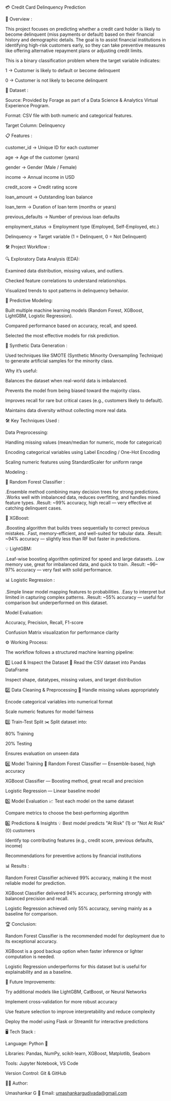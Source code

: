 💳 Credit Card Delinquency Prediction 

📌 Overview : 

This project focuses on predicting whether a credit card holder is likely to become delinquent (miss payments or default) based on their financial history and demographic details.
The goal is to assist financial institutions in identifying high-risk customers early, so they can take preventive measures like offering alternative repayment plans or adjusting credit limits.

This is a binary classification problem where the target variable indicates:

1 → Customer is likely to default or become delinquent

0 → Customer is not likely to become delinquent

📂 Dataset : 

Source: Provided by Forage as part of a Data Science & Analytics Virtual Experience Program.

Format: CSV file with both numeric and categorical features.

Target Column: Delinquency

📋 Features :

customer_id → Unique ID for each customer

age → Age of the customer (years)

gender → Gender (Male / Female)

income → Annual income in USD

credit_score → Credit rating score

loan_amount → Outstanding loan balance

loan_term → Duration of loan term (months or years)

previous_defaults → Number of previous loan defaults

employment_status → Employment type (Employed, Self-Employed, etc.)

Delinquency → Target variable (1 = Delinquent, 0 = Not Delinquent)


🛠 Project Workflow : 

🔍 Exploratory Data Analysis (EDA):

Examined data distribution, missing values, and outliers.

Checked feature correlations to understand relationships.

Visualized trends to spot patterns in delinquency behavior.


🤖 Predictive Modeling: 

Built multiple machine learning models (Random Forest, XGBoost, LightGBM, Logistic Regression).

Compared performance based on accuracy, recall, and speed.

Selected the most effective models for risk prediction.


🧪 Synthetic Data Generation : 

Used techniques like SMOTE (Synthetic Minority Oversampling Technique) to generate artificial samples for the minority class.

Why it’s useful:

Balances the dataset when real-world data is imbalanced.

Prevents the model from being biased toward the majority class.

Improves recall for rare but critical cases (e.g., customers likely to default).

Maintains data diversity without collecting more real data.


🛠️ Key Techniques Used :

Data Preprocessing:

Handling missing values (mean/median for numeric, mode for categorical)

Encoding categorical variables using Label Encoding / One-Hot Encoding

Scaling numeric features using StandardScaler for uniform range

Modeling :

🌲 Random Forest Classifier :

.Ensemble method combining many decision trees for strong predictions.
.Works well with imbalanced data, reduces overfitting, and handles mixed feature types.
.Result: ~99% accuracy, high recall — very effective at catching delinquent cases.

🚀 XGBoost:

.Boosting algorithm that builds trees sequentially to correct previous mistakes.
.Fast, memory-efficient, and well-suited for tabular data.
.Result: ~94% accuracy — slightly less than RF but faster in predictions.


💡 LightGBM:

.Leaf-wise boosting algorithm optimized for speed and large datasets.
.Low memory use, great for imbalanced data, and quick to train.
.Result: ~96–97% accuracy — very fast with solid performance.

📊 Logistic Regression :

.Simple linear model mapping features to probabilities.
.Easy to interpret but limited in capturing complex patterns.
.Result: ~55% accuracy — useful for comparison but underperformed on this dataset.


Model Evaluation:

Accuracy, Precision, Recall, F1-score

Confusion Matrix visualization for performance clarity

⚙️ Working Process: 

The workflow follows a structured machine learning pipeline:

1️⃣ Load & Inspect the Dataset 📂
Read the CSV dataset into Pandas DataFrame

Inspect shape, datatypes, missing values, and target distribution

2️⃣ Data Cleaning & Preprocessing 🧹
Handle missing values appropriately

Encode categorical variables into numerical format

Scale numeric features for model fairness

3️⃣ Train-Test Split ✂️
Split dataset into:

80% Training

20% Testing

Ensures evaluation on unseen data

4️⃣ Model Training 🤖
Random Forest Classifier — Ensemble-based, high accuracy

XGBoost Classifier — Boosting method, great recall and precision

Logistic Regression — Linear baseline model

5️⃣ Model Evaluation 📈
Test each model on the same dataset

Compare metrics to choose the best-performing algorithm

6️⃣ Predictions & Insights 💡
Best model predicts "At Risk" (1) or "Not At Risk" (0) customers

Identify top contributing features (e.g., credit score, previous defaults, income)

Recommendations for preventive actions by financial institutions


📊 Results :

Random Forest Classifier achieved 99% accuracy, making it the most reliable model for prediction.

XGBoost Classifier delivered 94% accuracy, performing strongly with balanced precision and recall.

Logistic Regression achieved only 55% accuracy, serving mainly as a baseline for comparison.


🏆 Conclusion:

Random Forest Classifier is the recommended model for deployment due to its exceptional accuracy.

XGBoost is a good backup option when faster inference or lighter computation is needed.

Logistic Regression underperforms for this dataset but is useful for explainability and as a baseline.

🚀 Future Improvements:

Try additional models like LightGBM, CatBoost, or Neural Networks

Implement cross-validation for more robust accuracy

Use feature selection to improve interpretability and reduce complexity

Deploy the model using Flask or Streamlit for interactive predictions

🖥️ Tech Stack :

Language: Python 🐍

Libraries: Pandas, NumPy, scikit-learn, XGBoost, Matplotlib, Seaborn

Tools: Jupyter Notebook, VS Code

Version Control: Git & GitHub

👨‍💻 Author:

Umashankar G
📧 Email: umashankargudivada@gmail.com

